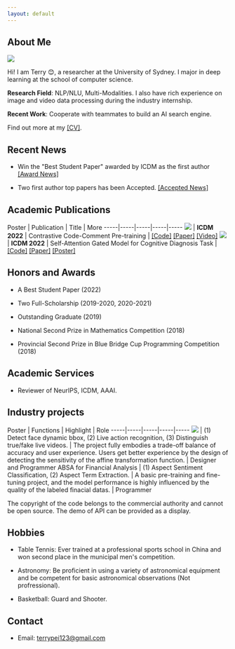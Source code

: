```yaml
---
layout: default
---
```


## About Me


<img class="profile-picture" src="IMG_8400.PNG"> 

Hi! I am Terry 😊, a researcher at the University of Sydney. I major in deep learning at the school of computer science.

**Research Field**: NLP/NLU, Multi-Modalities. I also have rich experience on image and video data processing during the industry internship.

**Recent Work**: Cooperate with teammates to build an AI search engine.

Find out more at my [[CV]](CV.pdf).

<!-- Before coming to Peking University in 2017, I studied at Tongji University.
 -->

## Recent News

* Win the "Best Student Paper" awarded by ICDM as the first author [[Award News]](https://twitter.com/icdm2022/status/1595243601545826304)


* Two first author top papers has been Accepted. [[Accepted News]](https://www.cse.fau.edu/~xqzhu/icdm2022/ICDM2022Program.pdf)


## Academic Publications

 Poster | Publication | Title | More
-----|-----|-----|-----|-----
<img class="paper-picture" src="c3p.png"> | **ICDM 2022** | Contrastive Code-Comment Pre-training | [[Code]](https://github.com/TerryPei/C3P) [[Paper]](https://github.com/Terry000/papers/blob/main/C-3-P/C-3-P.pdf) [[Video]](https://github.com/Terry000/papers/blob/main/C-3-P/c3p.m4v)
<img class="paper-picture" src="arch.png"> | **ICDM 2022** | Self-Attention Gated Model for Cognitive Diagnosis Task | [[Code]](https://github.com/TerryPei/AGCDM) [[Paper]](https://github.com/Terry000/papers/blob/main/AGCDM/AGCDM.pdf) [[Poster]](https://github.com/TerryPei/AGCDM/blob/main/results/figs/poster.png)

## Honors and Awards

* A Best Student Paper (2022)

* Two Full-Scholarship (2019-2020, 2020-2021)

* Outstanding Graduate (2019)

* National Second Prize in Mathematics Competition (2018)

* Provincial Second Prize in Blue Bridge Cup Programming Competition (2018)

## Academic Services

* Reviewer of NeurIPS, ICDM, AAAI.

## Industry projects

 Poster | Functions | Highlight | Role
-----|-----|-----|-----|-----
<img class="project-picture" src="figs/project1.jpg"> | (1) Detect face dynamic bbox, (2) Live action recognition, (3) Distinguish true/fake live videos. | The project fully embodies a trade-off balance of accuracy and user experience. Users get better experience by the design of detecting the sensitivity of the affine transformation function. | Designer and Programmer
ABSA for Financial Analysis | (1) Aspect Sentiment Classification, (2) Aspect Term Extraction. | A basic pre-training and fine-tuning project, and the model performance is highly influenced by the quality of the labeled finacial datas. | Programmer 

The copyright of the code belongs to the commercial authority and cannot be open source. The demo of API can be provided as a display.

<!-- **1. Dynamic Face Detection** -->

<!--  Poster | Functions | More | Highlight
 -----|-----|-----|-----|-----
<img class="paper-picture" src="figs/project1.jpg"> | *Detect face dynamic bbox  *live action recognition *distinguish true/fake live videos |
The copyright of the code belongs to the commercial authority and cannot be open source. If you are interested, the demo can be provided as a display. |
The project fully embodies a trade-off balance of accuracy and user experience. Users get better experience by the design of detecting the sensitivity of the affine transformation function.
 -->
<!-- **2. ABSA for Financial Analysis**

Pre-Training RoBerta Model on the labeled financial news, 
Fine-Tuning and Prompt Learning on a variety of downstream tasks. -->



## Hobbies

 * Table Tennis: Ever trained at a professional sports school in China and won second place in the municipal men's competition.

 * Astronomy: Be proficient in using a variety of astronomical equipment and be competent for basic astronomical observations (Not profressional).

 * Basketball: Guard and Shooter. 

## Contact

* Email: [terrypei123@gmail.com](terrypei123@gmail.com)
